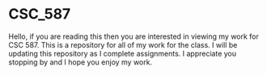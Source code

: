 # CSC_587
Hello, if you are reading this then you are interested in viewing my work for CSC 587. This is a repository for all of my work for the class. I will be updating this repository as I complete assignments.  I appreciate you stopping by and I hope you enjoy my work.
